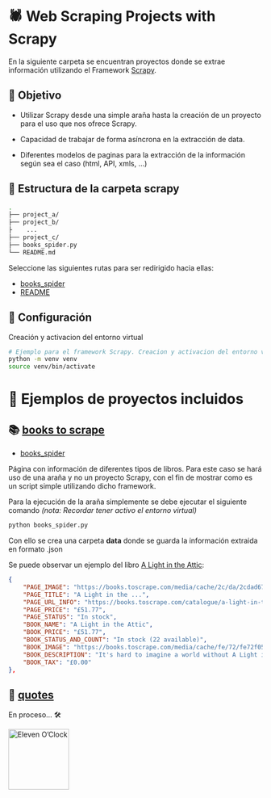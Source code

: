 # 🕷️ Web Scraping Projects with Scrapy

En la siguiente carpeta se encuentran proyectos donde se extrae información utilizando el Framework [Scrapy](https://scrapy.org/).

## 🎯 Objetivo

- Utilizar Scrapy desde una simple araña hasta la creación de un proyecto para el uso que nos ofrece Scrapy.

- Capacidad de trabajar de forma asíncrona en la extracción de data.

- Diferentes modelos de paginas para la extracción de la información según sea el caso (html, API, xmls, ...)

## 📁 Estructura de la carpeta scrapy

```bash
.
├── project_a/
├── project_b/
├    ...
├── project_c/
├── books_spider.py
└── README.md
```

Seleccione las siguientes rutas para ser redirigido hacia ellas:

- [books_spider](books_spider.py)
- [README](README.md)

## 🔧 Configuración

Creación y activacion del entorno virtual

```bash
# Ejemplo para el framework Scrapy. Creacion y activacion del entorno virtual
python -m venv venv
source venv/bin/activate
```

# 🚀 Ejemplos de proyectos incluidos

## 📚 [books to scrape](https://books.toscrape.com/)

- [books_spider](books_spider.py)

Página con información de diferentes tipos de libros.
Para este caso se hará uso de una araña y no un proyecto Scrapy, con el fin de mostrar como es un script simple utilizando dicho framework.

Para la ejecución de la araña simplemente se debe ejecutar el siguiente comando *(nota: Recordar tener activo el entorno virtual)*

```bash
python books_spider.py
```

Con ello se crea una carpeta **data** donde se guarda la información extraida en formato .json

Se puede observar un ejemplo del libro [A Light in the Attic](https://books.toscrape.com/catalogue/a-light-in-the-attic_1000/index.html):

```json
{
    "PAGE_IMAGE": "https://books.toscrape.com/media/cache/2c/da/2cdad67c44b002e7ead0cc35693c0e8b.jpg",
    "PAGE_TITLE": "A Light in the ...",
    "PAGE_URL_INFO": "https://books.toscrape.com/catalogue/a-light-in-the-attic_1000/index.html",
    "PAGE_PRICE": "£51.77",
    "PAGE_STATUS": "In stock",
    "BOOK_NAME": "A Light in the Attic",
    "BOOK_PRICE": "£51.77",
    "BOOK_STATUS_AND_COUNT": "In stock (22 available)",
    "BOOK_IMAGE": "https://books.toscrape.com/media/cache/fe/72/fe72f0532301ec28892ae79a629a293c.jpg",
    "BOOK_DESCRIPTION": "It's hard to imagine a world without A Light in the Attic. This now-classic collection of ...",
    "BOOK_TAX": "£0.00"
},
```

## 💭 [quotes](https://quotes.toscrape.com/)

En proceso… 🛠

<img src="https://user-images.githubusercontent.com/74038190/216122049-276bc7a5-c760-4849-805a-995d8fa6ea13.png" alt="Eleven O’Clock" width="120" />